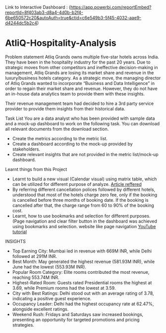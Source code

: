  
Link to Interactive Dashboard : (https://app.powerbi.com/reportEmbed?reportId=8f403ab3-d8a4-4d0b-b2f4-6be650572c20&autoAuth=true&ctid=c6e549b3-5f45-4032-aae9-d4244dc5b2c4)


# AtliQ-Hospitality-Analysis

Problem statement
Atliq Grands owns multiple five-star hotels across India. They have been in the hospitality industry for the past 20 years. Due to strategic moves from other competitors and ineffective decision-making in management, Atliq Grands are losing its market share and revenue in the luxury/business hotels category. As a strategic move, the managing director of Atliq Grands wanted to incorporate “Business and Data Intelligence” in order to regain their market share and revenue. However, they do not have an in-house data analytics team to provide them with these insights.

Their revenue management team had decided to hire a 3rd party service provider to provide them insights from their historical data.

Task List
You are a data analyst who has been provided with sample data and a mock-up dashboard to work on the following task. You can download all relevant documents from the download section.

-  Create the metrics according to the metric list.
-  Create a dashboard according to the mock-up provided by stakeholders.
-  Create relevant insights that are not provided in the metric list/mock-up dashboard.


Learnt things from this Project

-  Learnt to build a new visual (Calendar visual) using matrix table, which can be utilized for different purpose of analyze. [Article reffered](https://www.linkedin.com/pulse/calendar-matrix-syed-ahmed-ali/?trackingId=VgyLpo%2BYxVRs8tD03PXcPQ%3D%3D)
-  By referring different cancellation polices followed by different hotels, understood that most of the hotels charge zero fee, only if the booking is cancelled before three months of booking date. If the booking is cancelled after that, the charge range from 60 to 90% of the booking cost.
-  Learnt, how to use bookmarks and selection for different purposes. (Page navigation and clear filter button in the dashboard was achieved using bookmarks and selection. website like page navigation [YouTube tutorial](https://www.youtube.com/watch?v=xCSYLrcLW00)


INSIGHTS

- Top Earning City: Mumbai led in revenue with 669M INR, while Delhi followed at 291M INR.
- Best Month: May generated the highest revenue (581.93M INR), while June had the lowest (553.93M INR).
- Popular Room Category: Elite rooms contributed the most revenue, reaching 553.74M INR.
- Highest-Rated Room: Guests rated Presidential rooms the highest at 3.69, while Premium rooms had the lowest at 3.59.
- City with Best Ratings: Delhi stood out with an average rating of 3.78, indicating a positive guest experience.
- Occupancy Leader: Delhi had the highest occupancy rate at 62.47%, alongside excellent ratings.
- Weekend Rush: Fridays and Saturdays saw increased bookings, presenting an opportunity for targeted promotions and pricing strategies.






